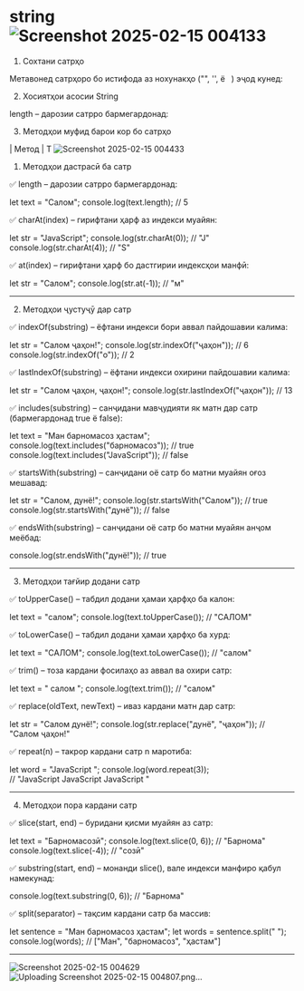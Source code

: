 # string![Screenshot 2025-02-15 004133](https://github.com/user-attachments/assets/fd092b6d-9723-466f-be3b-d7cb9819fbd9)
1. Сохтани сатрҳо

Метавонед сатрҳоро бо истифода аз нохунакҳо ("", '', ё ` `) эҷод кунед:


2. Хосиятҳои асосии String

length – дарозии сатрро бармегардонад:



3. Методҳои муфид барои кор бо сатрҳо

| Метод | Т
![Screenshot 2025-02-15 004433](https://github.com/user-attachments/assets/0ad5ae8f-8b36-40b6-9552-cbe5c66f745e)

1. Методҳои дастрасӣ ба сатр

✅ length – дарозии сатрро бармегардонад:

let text = "Салом";
console.log(text.length);  // 5

✅ charAt(index) – гирифтани ҳарф аз индекси муайян:

let str = "JavaScript";
console.log(str.charAt(0));  // "J"
console.log(str.charAt(4));  // "S"

✅ at(index) – гирифтани ҳарф бо дастгирии индексҳои манфӣ:

let str = "Салом";
console.log(str.at(-1));  // "м"


---

2. Методҳои ҷустуҷӯ дар сатр

✅ indexOf(substring) – ёфтани индекси бори аввал пайдошавии калима:

let str = "Салом ҷаҳон!";
console.log(str.indexOf("ҷаҳон"));  // 6
console.log(str.indexOf("о"));  // 2

✅ lastIndexOf(substring) – ёфтани индекси охирини пайдошавии калима:

let str = "Салом ҷаҳон, ҷаҳон!";
console.log(str.lastIndexOf("ҷаҳон"));  // 13

✅ includes(substring) – санҷидани мавҷудияти як матн дар сатр (бармегардонад true ё false):

let text = "Ман барномасоз ҳастам";
console.log(text.includes("барномасоз"));  // true
console.log(text.includes("JavaScript"));  // false

✅ startsWith(substring) – санҷидани оё сатр бо матни муайян оғоз мешавад:

let str = "Салом, дунё!";
console.log(str.startsWith("Салом"));  // true
console.log(str.startsWith("дунё"));  // false

✅ endsWith(substring) – санҷидани оё сатр бо матни муайян анҷом меёбад:

console.log(str.endsWith("дунё!"));  // true


---

3. Методҳои тағйир додани сатр

✅ toUpperCase() – табдил додани ҳамаи ҳарфҳо ба калон:

let text = "салом";
console.log(text.toUpperCase());  // "САЛОМ"

✅ toLowerCase() – табдил додани ҳамаи ҳарфҳо ба хурд:

let text = "САЛОМ";
console.log(text.toLowerCase());  // "салом"

✅ trim() – тоза кардани фосилаҳо аз аввал ва охири сатр:

let text = "  салом  ";
console.log(text.trim());  // "салом"

✅ replace(oldText, newText) – иваз кардани матн дар сатр:

let str = "Салом дунё!";
console.log(str.replace("дунё", "ҷаҳон"));  // "Салом ҷаҳон!"

✅ repeat(n) – такрор кардани сатр n маротиба:

let word = "JavaScript ";
console.log(word.repeat(3));  
// "JavaScript JavaScript JavaScript "


---

4. Методҳои пора кардани сатр

✅ slice(start, end) – буридани қисми муайян аз сатр:

let text = "Барномасозӣ";
console.log(text.slice(0, 6));  // "Барнома"
console.log(text.slice(-4));  // "созӣ"

✅ substring(start, end) – монанди slice(), вале индекси манфиро қабул намекунад:

console.log(text.substring(0, 6));  // "Барнома"

✅ split(separator) – тақсим кардани сатр ба массив:

let sentence = "Ман барномасоз ҳастам";
let words = sentence.split(" ");  
console.log(words);  // ["Ман", "барномасоз", "ҳастам"]


---

![Screenshot 2025-02-15 004629](https://github.com/user-attachments/assets/dddcf792-c54f-4ccc-bfde-01a7cc503b2c)
![Uploading Screenshot 2025-02-15 004807.png…]()


